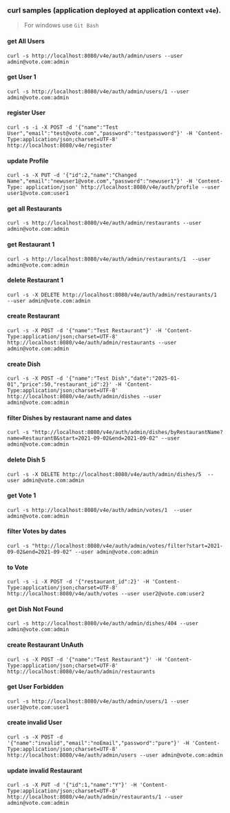 ### curl samples (application deployed at application context `v4e`).

> For windows use `Git Bash`

#### get All Users

`curl -s http://localhost:8080/v4e/auth/admin/users --user admin@vote.com:admin`

#### get User 1

`curl -s http://localhost:8080/v4e/auth/admin/users/1 --user admin@vote.com:admin`

#### register User

`curl -s -i -X POST -d '{"name":"Test User","email":"test@vote.com","password":"testpassword"}' -H 'Content-Type:application/json;charset=UTF-8' http://localhost:8080/v4e/register`

#### update Profile

`curl -s -X PUT -d '{"id":2,"name":"Changed Name","email":"newuser1@vote.com","password":"newuser1"}' -H 'Content-Type: application/json' http://localhost:8080/v4e/auth/profile --user user1@vote.com:user1`

#### get all Restaurants

`curl -s http://localhost:8080/v4e/auth/admin/restaurants --user admin@vote.com:admin`

#### get Restaurant 1

`curl -s http://localhost:8080/v4e/auth/admin/restaurants/1  --user admin@vote.com:admin`

#### delete Restaurant 1

`curl -s -X DELETE http://localhost:8080/v4e/auth/admin/restaurants/1  --user admin@vote.com:admin`

#### create Restaurant

`curl -s -X POST -d '{"name":"Test Restaurant"}' -H 'Content-Type:application/json;charset=UTF-8' http://localhost:8080/v4e/auth/admin/restaurants --user admin@vote.com:admin`

#### create Dish

`curl -s -X POST -d '{"name":"Test Dish","date":"2025-01-01","price":50,"restaurant_id":2}' -H 'Content-Type:application/json;charset=UTF-8' http://localhost:8080/v4e/auth/admin/dishes --user admin@vote.com:admin`

#### filter Dishes by restaurant name and dates

`curl -s "http://localhost:8080/v4e/auth/admin/dishes/byRestaurantName?name=RestaurantB&start=2021-09-02&end=2021-09-02" --user admin@vote.com:admin`

#### delete Dish 5

`curl -s -X DELETE http://localhost:8080/v4e/auth/admin/dishes/5  --user admin@vote.com:admin`

#### get Vote 1

`curl -s http://localhost:8080/v4e/auth/admin/votes/1  --user admin@vote.com:admin`

#### filter Votes by dates

`curl -s "http://localhost:8080/v4e/auth/admin/votes/filter?start=2021-09-02&end=2021-09-02" --user admin@vote.com:admin`

#### to Vote

`curl -s -i -X POST -d '{"restaurant_id":2}' -H 'Content-Type:application/json;charset=UTF-8' http://localhost:8080/v4e/auth/votes --user user2@vote.com:user2`

#### get Dish Not Found

`curl -s http://localhost:8080/v4e/auth/admin/dishes/404 --user admin@vote.com:admin`

#### create Restaurant UnAuth

`curl -s -X POST -d '{"name":"Test Restaurant"}' -H 'Content-Type:application/json;charset=UTF-8' http://localhost:8080/v4e/auth/admin/restaurants`

#### get User Forbidden

`curl -s http://localhost:8080/v4e/auth/admin/users/1 --user user1@vote.com:user1`

#### create invalid User

`curl -s -X POST -d '{"name":"invalid","email":"noEmail","password":"pure"}' -H 'Content-Type:application/json;charset=UTF-8' http://localhost:8080/v4e/auth/admin/users --user admin@vote.com:admin`

#### update invalid Restaurant

`curl -s -X PUT -d '{"id":1,"name":"Y"}' -H 'Content-Type:application/json;charset=UTF-8' http://localhost:8080/v4e/auth/admin/restaurants/1 --user admin@vote.com:admin`
